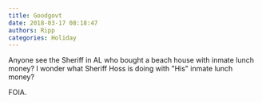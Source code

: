 ```yaml
---
title: Goodgovt
date: 2018-03-17 08:18:47
authors: Ripp
categories: Holiday
---
```


 Anyone see the Sheriff in AL who bought a beach house with inmate lunch money? 
I wonder what Sheriff Hoss is doing with "His" inmate lunch money?

FOIA.